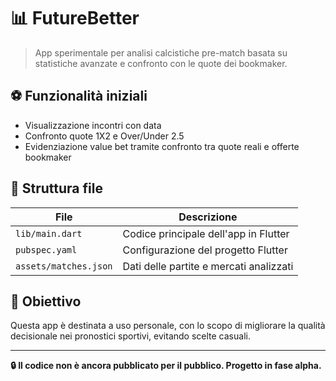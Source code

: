 # 📊 FutureBetter

> App sperimentale per analisi calcistiche pre-match basata su statistiche avanzate e confronto con le quote dei bookmaker.

## ⚽ Funzionalità iniziali

- Visualizzazione incontri con data
- Confronto quote 1X2 e Over/Under 2.5
- Evidenziazione value bet tramite confronto tra quote reali e offerte bookmaker

## 📂 Struttura file

| File                  | Descrizione |
|-----------------------|-------------|
| `lib/main.dart`       | Codice principale dell'app in Flutter |
| `pubspec.yaml`        | Configurazione del progetto Flutter |
| `assets/matches.json` | Dati delle partite e mercati analizzati |

## 🚀 Obiettivo

Questa app è destinata a uso personale, con lo scopo di migliorare la qualità decisionale nei pronostici sportivi, evitando scelte casuali.

---

**🔒 Il codice non è ancora pubblicato per il pubblico. Progetto in fase alpha.**
